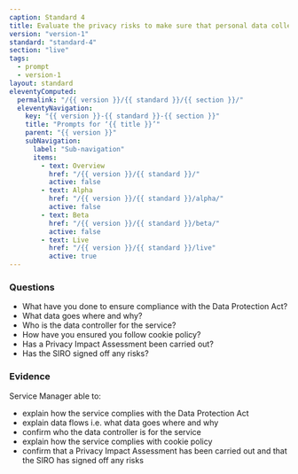 ```yaml
---
caption: Standard 4
title: Evaluate the privacy risks to make sure that personal data collection requirements are appropriate.
version: "version-1"
standard: "standard-4"
section: "live"
tags:
  - prompt
  - version-1
layout: standard
eleventyComputed:
  permalink: "/{{ version }}/{{ standard }}/{{ section }}/"
  eleventyNavigation:
    key: "{{ version }}-{{ standard }}-{{ section }}"
    title: "Prompts for ‘{{ title }}’"
    parent: "{{ version }}"
    subNavigation:
      label: "Sub-navigation"
      items:
        - text: Overview
          href: "/{{ version }}/{{ standard }}/"
          active: false
        - text: Alpha
          href: "/{{ version }}/{{ standard }}/alpha/"
          active: false
        - text: Beta
          href: "/{{ version }}/{{ standard }}/beta/"
          active: false
        - text: Live
          href: "/{{ version }}/{{ standard }}/live"
          active: true
---
```


### Questions

- What have you done to ensure compliance with the Data Protection Act?
- What data goes where and why?
- Who is the data controller for the service?
- How have you ensured you follow cookie policy?
- Has a Privacy Impact Assessment been carried out?
- Has the SIRO signed off any risks?

### Evidence

Service Manager able to:

- explain how the service complies with the Data Protection Act
- explain data flows i.e. what data goes where and why
- confirm who the data controller is for the service
- explain how the service complies with cookie policy
- confirm that a Privacy Impact Assessment has been carried out and that the SIRO has signed off any risks
